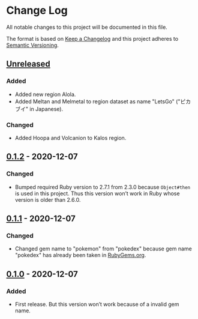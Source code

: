 # Change Log
All notable changes to this project will be documented in this file.

The format is based on [Keep a Changelog](http://keepachangelog.com) and this project adheres to [Semantic Versioning](http://semver.org).

## [Unreleased]
### Added
- Added new region Alola.
- Added Meltan and Melmetal to region dataset as name "LetsGo" ("ピカブイ" in Japanese).

### Changed
- Added Hoopa and Volcanion to Kalos region.

## [0.1.2] - 2020-12-07
### Changed
- Bumped required Ruby version to 2.7.1 from 2.3.0 because `Object#then` is used in this project. Thus this version won’t work in Ruby whose version is older than 2.6.0.

## [0.1.1] - 2020-12-07
### Changed
- Changed gem name to "pokemon" from "pokedex" because gem name "pokedex" has already been taken in [RubyGems.org](https://rubygems.org).

## [0.1.0] - 2020-12-07
### Added
- First release. But this version won’t work because of a invalid gem name.

[Unreleased]: https://github.com/noraworld/pokedex/compare/v0.1.2...HEAD
[0.1.2]: https://github.com/noraworld/pokedex/compare/v0.1.1...v0.1.2
[0.1.1]: https://github.com/noraworld/pokedex/compare/v0.1.0...v0.1.1
[0.1.0]: https://github.com/noraworld/pokedex/releases/tag/v0.1.0
